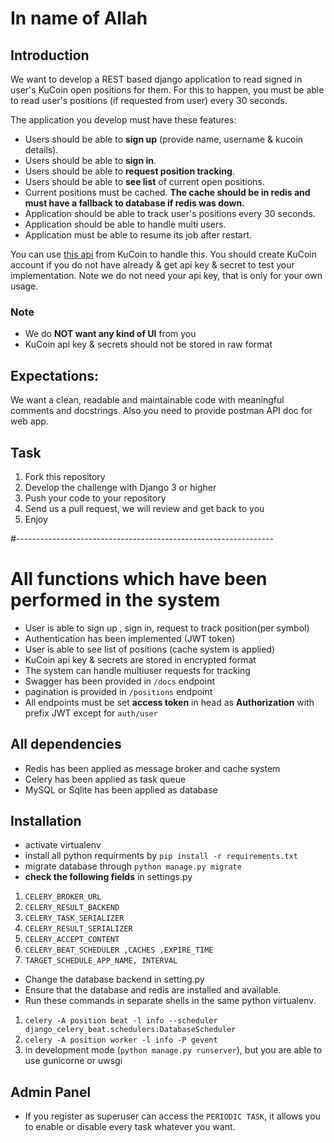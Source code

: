 # In name of Allah

## Introduction
We want to develop a REST based django application to read signed in user's KuCoin open positions for them. For this to happen, you must be able to read user's positions (if requested from user) every 30 seconds. 

The application you develop must have these features:
- Users should be able to **sign up** (provide name, username & kucoin details).
- Users should be able to **sign in**.
- Users should be able to **request position tracking**.
- Users should be able to **see list** of current open positions.
- Current positions must be cached. **The cache should be in redis and must have a fallback to database if redis was down.**
- Application should be able to track user's positions every 30 seconds.
- Application should be able to handle multi users.
- Application must be able to resume its job after restart.

You can use [this api](https://docs.kucoin.com/#list-accounts) from KuCoin to handle this. You should create KuCoin account if you do not have already & get api key & secret to test your implementation. Note we do not need your api key, that is only for your own usage.

### Note
- We do **NOT want any kind of UI** from you 
- KuCoin api key & secrets should not be stored in raw format
 
 
## Expectations:
We want a clean, readable and maintainable code with meaningful comments and docstrings. Also you need to provide postman API doc for web app. 

## Task
1. Fork this repository
2. Develop the challenge with Django 3 or higher
3. Push your code to your repository
4. Send us a pull request, we will review and get back to you
5. Enjoy 

#----------------------------------------------------------------
# All functions which have been performed in the system 
- User is able to sign up , sign in, request to track position(per symbol)
- Authentication has been implemented (JWT token)
- User is able to see list of positions (cache system is applied)
- KuCoin api key & secrets are stored in encrypted format
- The system can handle multiuser requests for tracking
- Swagger has been provided in `/docs` endpoint
- pagination is provided in `/positions` endpoint
- All endpoints must be set **access token** in head as **Authorization** with prefix JWT except for `auth/user`
## All dependencies
- Redis has been applied as message broker and cache system
- Celery has been applied as  task queue
- MySQL or Sqlite has been applied as database
## Installation
- activate virtualenv
- install all python requirments by `pip install -r requirements.txt`
- migrate database through `python manage.py migrate`
-  **check the following fields** in settings.py
1) `CELERY_BROKER_URL`
2) `CELERY_RESULT_BACKEND`
3) `CELERY_TASK_SERIALIZER`
4) `CELERY_RESULT_SERIALIZER`
5) `CELERY_ACCEPT_CONTENT`
6) `CELERY_BEAT_SCHEDULER ,CACHES ,EXPIRE_TIME`
7) `TARGET_SCHEDULE_APP_NAME, INTERVAL`

- Change the database backend in setting.py
- Ensure that the database and redis are installed and available.
- Run these commands in separate shells in the same python virtualenv.
1) `celery -A position beat -l info --scheduler django_celery_beat.schedulers:DatabaseScheduler`
2) `celery -A position worker -l info -P gevent`
3) in development mode (`python manage.py runserver`), but you are able to use gunicorne or uwsgi
## Admin Panel
- If you register as superuser can access the `PERIODIC TASK`, it allows you to enable or disable every task whatever you want.
